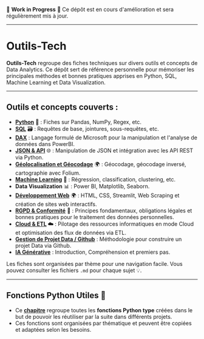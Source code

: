 🚧 **Work in Progress** 🚧
Ce dépôt est en cours d'amélioration et sera régulièrement mis à jour.

---

# Outils-Tech

**Outils-Tech** regroupe des fiches techniques sur divers outils et concepts de Data Analytics. Ce dépôt sert de référence personnelle pour mémoriser les principales méthodes et bonnes pratiques apprises en Python, SQL, Machine Learning et Data Visualization.

---

## Outils et concepts couverts :
- **[Python](./data_tools/Python/README.md)** 🐍 : Fiches sur Pandas, NumPy, Regex, etc.
- **[SQL](./data_tools/SQL/README.md)** 🗃️ : Requêtes de base, jointures, sous-requêtes, etc.
- **[DAX](./data_tools/DAX/README.md)** : Langage formulé de Microsoft pour la manipulation et l'analyse de données dans PowerBI.
- **[JSON & API](./data_tools/json_api/README.md)** 🌐 : Manipulation de JSON et intégration avec les API REST via Python.
- **[Géolocalisation et Géocodage](./data_tools/geocodage/geocodage.md)** 🌍 : Géocodage, géocodage inversé, cartographie avec Folium.
- **[Machine Learning](./data_tools/machine_learning/README.md)** 🤖 : Régression, classification, clustering, etc.
- **Data Visualization** 📊 : Power BI, Matplotlib, Seaborn. 
- **[Développement Web](./data_tools/web_development/README.md)** 🌍 : HTML, CSS, Streamlit, Web Scraping et création de sites web interactifs.
- **[RGPD & Conformité](./data_tools/rgpd/intro_rgpd.md)** 📜 : Principes fondamentaux, obligations légales et bonnes pratiques pour le traitement des données personnelles.
- **[Cloud & ETL](./data_tools/cloud_etl/README.md) ☁️** : Pilotage des ressources informatiques en mode Cloud et optimisation des flux de données via ETL.
- **[Gestion de Projet Data / Github](./data_tools/projet/gestion_projet_data.md)** : Méthodologie pour construire un projet Data via Github.
- **[IA Générative](./data_tools/IA/intro_IA.md)** : Introduction, Compréhension et premiers pas.

Les fiches sont organisées par thème pour une navigation facile. Vous pouvez consulter les fichiers `.md` pour chaque sujet 💡.

---

## Fonctions Python Utiles 📜
- Ce **[chapitre](./data_tools/fonctions/README.md)** regroupe toutes les **fonctions Python type** créées dans le but de pouvoir les réutiliser par la suite dans différents projets.
- Ces fonctions sont organisées par thématique et peuvent être copiées et adaptées selon les besoins.




